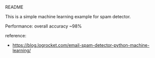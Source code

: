 README

This is a simple machine learning example for spam detector.

Performance: overall accuracy ~98%

reference:
  * https://blog.logrocket.com/email-spam-detector-python-machine-learning/
